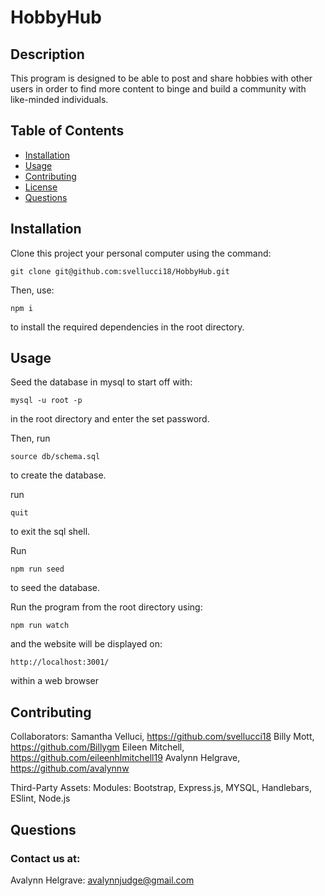 # HobbyHub

## Description

This program is designed to be able to post and share hobbies with other users in order to find more content to binge and build a community with like-minded individuals.

## Table of Contents

- [Installation](#installation)
- [Usage](#usage)
- [Contributing](#contributing)
- [License](#license)
- [Questions](#questions)

## Installation

Clone this project your personal computer using the command: 

	git clone git@github.com:svellucci18/HobbyHub.git

Then, use: 

	npm i

to install the required dependencies in the root directory.


## Usage

Seed the database in mysql to start off with: 

    mysql -u root -p

in the root directory and enter the set password. 

Then, run

    source db/schema.sql

to create the database. 

run 

    quit

to exit the sql shell.

Run

    npm run seed

to seed the database.

Run the program from the root directory using:

	npm run watch

and the website will be displayed on:

    http://localhost:3001/

within a web browser

<!-- ![screenshot of deployed website](./Assets/application.png) -->

<!-- ### [Link to Live Site]() -->

## Contributing

Collaborators: 
Samantha Velluci, https://github.com/svellucci18
Billy Mott, https://github.com/Billygm
Eileen Mitchell, https://github.com/eileenhlmitchell19
Avalynn Helgrave, https://github.com/avalynnw


Third-Party Assets: Modules: Bootstrap, Express.js, MYSQL, Handlebars, ESlint, Node.js


<!-- ## License

#### The Unlicense

[![License: Unlicense](https://img.shields.io/badge/license-Unlicense-blue.svg)](http://unlicense.org/)

http://unlicense.org/ -->

## Questions

### Contact us at: 

 <!-- Samantha Velluci: 
 Billy Mott: 
 Eileen Mitchell: -->
 Avalynn Helgrave: avalynnjudge@gmail.com
